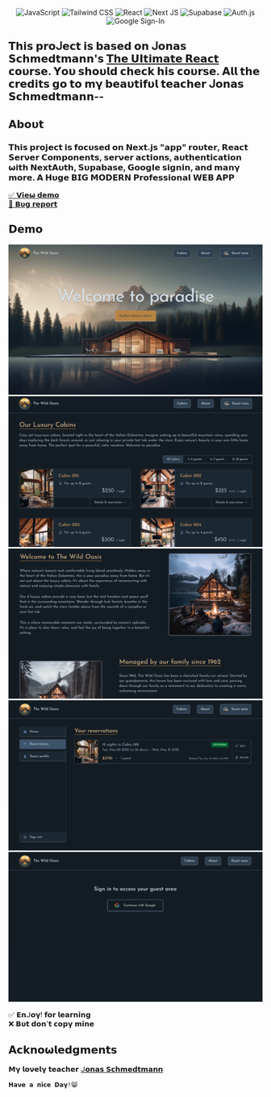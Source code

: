 <div align="center">
  
![JavaScript](https://img.shields.io/badge/JavaScript-F7DF1E?style=for-the-badge&logo=javascript&logoColor=black)
![Tailwind CSS](https://img.shields.io/badge/Tailwind_CSS-06B6D4?style=for-the-badge&logo=tailwindcss&logoColor=white)
![React](https://img.shields.io/badge/React-%2361DAFB.svg?style=for-the-badge&logo=React&logoColor=black)
![Next JS](https://img.shields.io/badge/Next.js-000000?style=for-the-badge&logo=next.js&logoColor=white)
![Supabase](https://img.shields.io/badge/Supabase-3ECF8E?style=for-the-badge&logo=supabase&logoColor=white)
![Auth.js](https://img.shields.io/badge/Auth.js-87CEEB?style=for-the-badge&logo=vercel&logoColor=FF69B4)
![Google Sign-In](https://img.shields.io/badge/Google_Sign_In-4285F4?style=for-the-badge&logo=google&logoColor=white)

</div>

## 𝗧𝗵𝗶𝘀 𝗽𝗿𝝾ᒍ𝗲𝗰𝘁 𝗶𝘀 𝗯𝗮𝘀𝗲𝗱 𝝾𝗻 ᒍ𝝾𝗻𝗮𝘀 𝗦𝗰𝗵𝗺𝗲𝗱𝘁𝗺𝗮𝗻𝗻'𝘀 [𝗧𝗵𝗲 𝗨𝝞𝘁𝗶𝗺𝗮𝘁𝗲 𝗥𝗲𝗮𝗰𝘁](https://www.udemy.com/user/jonasschmedtmann/) 𝗰𝝾𝞄𝗿𝘀𝗲. 𝝪𝝾𝞄 𝘀𝗵𝝾𝞄𝗹𝗱 𝗰𝗵𝗲𝗰𝗸 𝗵𝗶𝘀 𝗰𝝾𝞄𝗿𝘀𝗲. 𝝖𝗹𝗹 𝘁𝗵𝗲 𝗰𝗿𝗲𝗱𝗶𝘁𝘀 𝗴𝝾 𝘁𝝾 𝗺𝝲 𝗯𝗲𝗮𝞄𝘁𝗶𝗳𝞄𝗹 𝘁𝗲𝗮𝗰𝗵𝗲𝗿 ᒍ𝝾𝗻𝗮𝘀 𝗦𝗰𝗵𝗺𝗲𝗱𝘁𝗺𝗮𝗻𝗻--

## 𝝖𝗯𝝾𝞄𝘁
### 𝝩𝗵𝗶𝘀 𝗽𝗿𝝾𝗷𝗲𝗰𝘁 𝗶𝘀 𝗳𝝾𝗰𝞄𝘀𝗲𝗱 𝝾𝗻 𝝢𝗲𝘅𝘁.𝗷𝘀 "𝗮𝗽𝗽" 𝗿𝗼𝞄𝘁𝗲𝗿, 𝗥𝗲𝗮𝗰𝘁 𝗦𝗲𝗿𝝼𝗲𝗿 𝗖𝗼𝗺𝗽𝗼𝗻𝗲𝗻𝘁𝘀, 𝘀𝗲𝗿𝝼𝗲𝗿 𝗮𝗰𝘁𝗶𝗼𝗻𝘀, 𝗮𝞄𝘁𝗵𝗲𝗻𝘁𝗶𝗰𝗮𝘁𝗶𝗼𝗻 𝞈𝗶𝘁𝗵 𝝢𝗲𝘅𝘁𝝖𝞄𝘁𝗵, 𝗦𝞄𝗽𝗮𝗯𝗮𝘀𝗲, 𝗚𝗼𝗼𝗴𝝞𝗲 𝘀𝗶𝗴𝗻𝗶𝗻, 𝗮𝗻𝗱 𝗺𝗮𝗻𝝲 𝗺𝗼𝗿𝗲. 𝝖 𝗛𝞄𝗴𝗲 𝗕𝗜𝗚 𝗠𝝤𝗗𝗘𝗥𝝢 𝗣𝗿𝗼𝗳𝗲𝘀𝘀𝗶𝗼𝗻𝗮𝝞 𝗪𝗘𝗕 𝝖𝗣𝗣

<a href="https://the-wild-oasis-next-js-ph0enix46.vercel.app/">✅ 𝗩𝗶𝗲𝞈 𝗱𝗲𝗺𝝾</a>
<br/>
<a href="https://github.com/pH0enix46/The-Wild-Oasis---NEXT.JS/issues">🐛 𝗕𝞄𝗴 𝗿𝗲𝗽𝝾𝗿𝘁</a>

## 𝗗𝗲𝗺𝝾
![Demo](./public/1.png)
![Demo](./public/2.png)
![Demo](./public/3.png)
![Demo](./public/4.png)
![Demo](./public/5.png)

✅ 𝗘𝗻ᒍ𝝾𝝲! 𝗳𝝾𝗿 𝗹𝗲𝗮𝗿𝗻𝗶𝗻𝗴 
<br/>
❌ 𝗕𝞄𝘁 𝗱𝝾𝗻'𝘁 𝗰𝝾𝗽𝝲 𝗺𝗶𝗻𝗲

## 𝝖𝗰𝗸𝗻𝝾𝞈𝗹𝗲𝗱𝗴𝗺𝗲𝗻𝘁𝘀
𝗠𝝲 𝗹𝝾𝝼𝗲𝗹𝝲 𝘁𝗲𝗮𝗰𝗵𝗲𝗿 [ᒍ𝝾𝗻𝗮𝘀 𝗦𝗰𝗵𝗺𝗲𝗱𝘁𝗺𝗮𝗻𝗻](https://github.com/jonasschmedtmann)

```
𝗛𝗮𝝼𝗲 𝗮 𝗻𝗶𝗰𝗲 𝗗𝗮𝝲!😸
```
